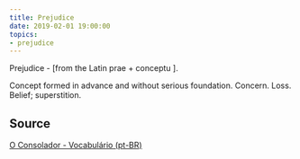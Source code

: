 ```yaml
---
title: Prejudice
date: 2019-02-01 19:00:00
topics:
- prejudice 
---
```


Prejudice - [from the Latin prae + conceptu ]. 

Concept formed in advance and without serious foundation.  Concern. Loss.
Belief; superstition.

## Source
[O Consolador - Vocabulário (pt-BR)](http://www.oconsolador.com.br/linkfixo/vocabulario/principal.html)
